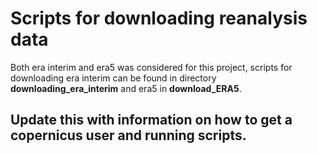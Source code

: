 # Scripts for downloading reanalysis data

Both era interim and era5 was considered for this project, scripts for downloading era
interim can be found in directory **downloading_era_interim** and era5 in **download_ERA5**. 

## Update this with information on how to get a copernicus user and running scripts. 


